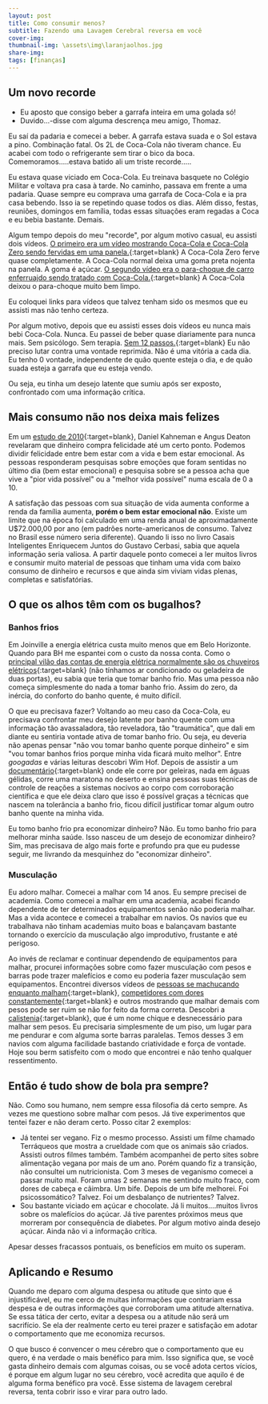 ```yaml
---
layout: post
title: Como consumir menos?
subtitle: Fazendo uma Lavagem Cerebral reversa em você
cover-img: 
thumbnail-img: \assets\img\laranjaolhos.jpg
share-img: 
tags: [finanças]
---
```

## Um novo recorde

- Eu aposto que consigo beber a garrafa inteira em uma golada só!
- Duvido...-disse com alguma descrença meu amigo, Thomaz.

Eu saí da padaria e comecei a beber. A garrafa estava suada e o Sol estava a pino. Combinação fatal. Os 2L de Coca-Cola não tiveram chance. Eu acabei com todo o refrigerante sem tirar o bico da boca. Comemoramos.....estava batido ali um triste recorde.....

Eu estava quase viciado em Coca-Cola. Eu treinava basquete no Colégio Militar e voltava pra casa à tarde. No caminho, passava em frente a uma padaria. Quase sempre eu comprava uma garrafa de Coca-Cola e ia pra casa bebendo. Isso ia se repetindo quase todos os dias. Além disso, festas, reuniões, domingos em família, todas essas situações eram regadas a Coca e eu bebia bastante. Demais.

Algum tempo depois do meu "recorde", por algum motivo casual, eu assisti dois vídeos. [O primeiro era um vídeo mostrando Coca-Cola e Coca-Cola Zero sendo fervidas em uma panela.](https://www.youtube.com/watch?v=OBzvN9FLx4Q){:target=blank} A Coca-Cola Zero ferve quase completamente. A Coca-Cola normal deixa uma goma preta  nojenta na panela. A goma é açúcar. [O segundo vídeo era o para-choque de carro enferruajdo sendo tratado com Coca-Cola.](https://www.youtube.com/watch?v=z7OdX42NjWQ){:target=blank} A Coca-Cola deixou o para-choque muito bem limpo. 

Eu coloquei links para vídeos que talvez tenham sido os mesmos que eu assisti mas não tenho certeza.

Por algum motivo, depois que eu assisti esses dois vídeos eu nunca mais bebi Coca-Cola. Nunca. Eu passei de beber quase diariamente para nunca mais. Sem psicólogo. Sem terapia. [Sem 12 passos.](https://www.aa.org.br/informacao-publica/principios-de-a-a/os-passos){:target=blank} Eu não preciso lutar contra uma vontade reprimida. Não é uma vitória a cada dia. Eu tenho 0 vontade, independente de quão quente esteja o dia, e de quão suada esteja a garrafa que eu esteja vendo. 

Ou seja, eu tinha um desejo latente que sumiu após ser exposto, confrontado com uma informação crítica.

## Mais consumo não nos deixa mais felizes 
Em um [estudo de 2010](https://www.pnas.org/doi/pdf/10.1073/pnas.1011492107){:target=blank}, Daniel Kahneman e Angus Deaton revelaram que dinheiro compra felicidade até um certo ponto. Podemos dividir felicidade entre bem estar com a vida e bem estar emocional. As pessoas responderam pesquisas sobre emoções que foram sentidas no último dia (bem estar emocional) e pesquisa sobre se a pessoa acha que vive a "pior vida possível" ou a "melhor vida possível" numa escala de 0 a 10. 

A satisfação das pessoas com sua situação de vida aumenta conforme a renda da família aumenta, __porém o bem estar emocional não__. Existe um limite que na época foi calculado em uma renda anual de aproximadamente U$72.000,00 por ano (em padrões norte-americanos de consumo. Talvez no Brasil esse número seria diferente). Quando li isso no livro Casais Inteligentes Enriquecem Juntos do Gustavo Cerbasi, sabia que aquela informação seria valiosa. A partir daquele ponto comecei a ler muitos livros e consumir muito material de pessoas que tinham uma vida com baixo consumo de dinheiro e recursos e que ainda sim viviam vidas plenas, completas e satisfatórias.

## O que os alhos têm com os bugalhos?

### Banhos frios

Em Joinville a energia elétrica custa muito menos que em Belo Horizonte. Quando para BH me espantei com o custo da nossa conta. Como o [principal vilão das contas de energia elétrica normalmente são os chuveiros elétricos](https://g1.globo.com/economia/noticia/2021/07/17/saiba-quais-sao-os-maiores-viloes-da-conta-de-luz-nos-lares-brasileiros.ghtml){:target=blank} (não tínhamos ar condicionado ou geladeira de duas portas), eu sabia que teria que tomar banho frio. Mas uma pessoa não começa simplesmente do nada a tomar banho frio. Assim do zero, da inércia, do conforto do banho quente, é muito difícil. 

O que eu precisava fazer? Voltando ao meu caso da Coca-Cola, eu precisava confrontar meu desejo latente por banho quente com uma informação tão avassaladora, tão reveladora, tão "traumática", que dali em diante eu sentiria vontade ativa de tomar banho frio. Ou seja, eu deveria não apenas pensar "não vou tomar banho quente porque dinheiro" e sim "vou tomar banhos frios porque minha vida ficará muito melhor". Entre _googadas_ e várias leituras descobri Wim Hof. Depois de assistir a um [documentário](https://www.youtube.com/watch?v=VaMjhwFE1Zw){:target=blank} onde ele corre por geleiras, nada em águas gélidas, corre uma maratona no deserto e ensina pessoas suas técnicas de controle de reações a sistemas nocivos ao corpo com corroboração científica e que ele deixa claro que isso é possível graças a técnicas que nascem na tolerância a banho frio, ficou difícil justificar tomar algum outro banho quente na minha vida.

Eu tomo banho frio pra economizar dinheiro? Não. Eu tomo banho frio para melhorar minha saúde. Isso nasceu de um desejo de economizar dinheiro? Sim, mas precisava de algo mais forte e profundo pra que eu pudesse seguir, me livrando da mesquinhez do "economizar dinheiro".

### Musculação

Eu adoro malhar. Comecei a malhar com 14 anos. Eu sempre precisei de academia. Como comecei a malhar em uma academia, acabei ficando dependente de ter determinados equipamentos senão não poderia malhar. Mas a vida acontece e comecei a trabalhar em navios. Os navios que eu trabalhava não tinham academias muito boas e balançavam bastante tornando o exercício da musculação algo improdutivo, frustante e até perigoso. 

Ao invés de reclamar e continuar dependendo de equipamentos para malhar, procurei informações sobre como fazer musculação com pesos e barras pode trazer malefícios e como eu poderia fazer musculação sem equipamentos. Encontrei diversos vídeos de [pessoas se machucando enquanto malham](https://www.youtube.com/watch?v=dp_Tcb7KlFI){:target=blank}, [competidores com dores constantemente](https://www.youtube.com/watch?v=sMhQrpkdpNo){:target=blank} e outros mostrando que malhar demais com pesos pode ser ruim se não for feito da forma correta. Descobri a [calistenia](https://www.youtube.com/watch?v=mvJHw64fxgQ){:target=blank}, que é um nome chique e desnecessário para malhar sem pesos. Eu precisaria simplesmente de um piso, um lugar para me pendurar e com alguma sorte barras paralelas. Temos desses 3 em navios com alguma facilidade bastando criatividade e força de vontade. Hoje sou berm satisfeito com o modo que encontrei e não tenho qualquer ressentimento.

## Então é tudo show de bola pra sempre?

Não. Como sou humano, nem sempre essa filosofia dá certo sempre. As vezes me questiono sobre malhar com pesos. Já tive experimentos que tentei fazer e não deram certo. Posso citar 2 exemplos:

- Já tentei ser vegano. Fiz o mesmo processo. Assisti um filme chamado Terráqueos que mostra a crueldade com que os animais são criados. Assisti outros filmes também. Também acompanhei de perto sites sobre alimentação vegana por mais  de um ano. Porém quando fiz a transição, não consultei um nutricionista. Com 3 meses de veganismo comecei a passar muito mal. Foram umas 2 semanas me sentindo muito fraco, com dores de cabeça e cãimbra. Um bife. Depois de um bife melhorei. Foi psicossomático? Talvez. Foi um desbalanço de nutrientes? Talvez. 
- Sou bastante viciado em açúcar e chocolate. Já li muitos....muitos livros sobre os malefícios do açúcar. Já tive parentes próximos meus que morreram por consequência de diabetes. Por algum motivo ainda desejo açúcar. Ainda não vi a informação crítica. 

Apesar desses fracassos pontuais, os benefícios em muito os superam. 

## Aplicando e Resumo

Quando me deparo com alguma despesa ou atitude que sinto que é injustificável, eu me cerco de muitas informações que contrariam essa despesa e de outras informações que corroboram uma atitude alternativa.  Se essa tática der certo, evitar a despesa ou a atitude não será um sacrifício. Se ela der realmente certo eu terei prazer e satisfação em adotar o comportamento que me economiza recursos. 

O que busco é convencer o meu cérebro que o comportamento que eu quero, é na verdade o mais benéfico para mim. Isso significa que, se você gasta dinheiro demais com algumas coisas, ou se você adota certos vícios, é porque em algum lugar no seu cérebro, você acredita que aquilo é de alguma forma benéfico pra você. Esse sistema de lavagem cerebral reversa, tenta cobrir isso e virar para outro lado.
